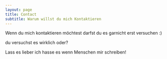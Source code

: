 ```yaml
---
layout: page
title: Contact
subtitle: Warum willst du mich Kontaktieren
---
```


Wenn du mich kontaktieren möchtest darfst du es garnicht erst versuchen :)

du versuchst es wirklich oder?

Lass es lieber ich hasse es wenn Menschen mir schreiben!
